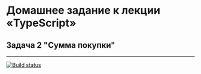 # Домашнее задание к лекции «TypeScript»

## Задача 2 "Сумма покупки"

---------------------

[![Build status](https://ci.appveyor.com/api/projects/status/75gbxah2e9iq8lkp?svg=true)](https://ci.appveyor.com/project/deizee/ajs-typescript-2)

